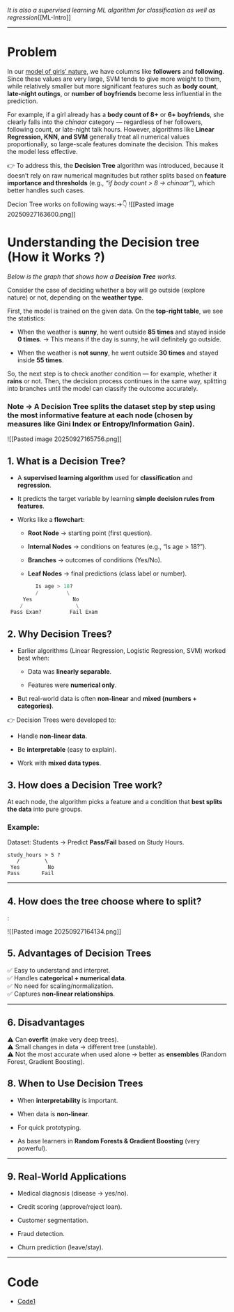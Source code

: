 *It is also a supervised learning ML algorithm for classification as well as regression*[[ML-Intro]]

----

# Problem 
In our [model of girls’ nature](SVC_02.py), we have columns like **followers** and **following**. Since these values are very large, SVM tends to give more weight to them, while relatively smaller but more significant features such as **body count**, **late-night outings**, or **number of boyfriends** become less influential in the prediction.

For example, if a girl already has a **body count of 8+** or **6+ boyfriends**, she clearly falls into the _chinaar_ category — regardless of her followers, following count, or late-night talk hours. However, algorithms like **Linear Regression, KNN, and SVM** generally treat all numerical values proportionally, so large-scale features dominate the decision. This makes the model less effective.

👉 To address this, the **Decision Tree** algorithm was introduced, because it doesn’t rely on raw numerical magnitudes but rather splits based on **feature importance and thresholds** (e.g., _“if body count > 8 → chinaar”_), which better handles such cases.

Decion Tree works on following ways:->👇
![[Pasted image 20250927163600.png]]



# Understanding the Decision tree (How it Works ?)
_Below is the graph that shows how a **Decision Tree** works._

Consider the case of deciding whether a boy will go outside (explore nature) or not, depending on the **weather type**.

First, the model is trained on the given data. On the **top-right table**, we see the statistics:

- When the weather is **sunny**, he went outside **85 times** and stayed inside **0 times**. → This means if the day is sunny, he will definitely go outside.
    
- When the weather is **not sunny**, he went outside **30 times** and stayed inside **55 times**.
    

So, the next step is to check another condition — for example, whether it **rains** or not. Then, the decision process continues in the same way, splitting into branches until the model can classify the outcome accurately.

### Note -> A Decision Tree splits the dataset **step by step** using the most informative feature at each node (chosen by measures like **Gini Index** or **Entropy/Information Gain**).
![[Pasted image 20250927165756.png]]
## 1. **What is a Decision Tree?**

- A **supervised learning algorithm** used for **classification** and **regression**.
    
- It predicts the target variable by learning **simple decision rules from features**.
    
- Works like a **flowchart**:
    
    - **Root Node** → starting point (first question).
        
    - **Internal Nodes** → conditions on features (e.g., “Is age > 18?”).
        
    - **Branches** → outcomes of conditions (Yes/No).
        
    - **Leaf Nodes** → final predictions (class label or number).

```python
         Is age > 18?
         /         \
     Yes             No
    /                 \
 Pass Exam?         Fail Exam

```

## 2. **Why Decision Trees?**

- Earlier algorithms (Linear Regression, Logistic Regression, SVM) worked best when:
    
    - Data was **linearly separable**.
        
    - Features were **numerical only**.
        
- But real-world data is often **non-linear** and **mixed (numbers + categories)**.
    

👉 Decision Trees were developed to:

- Handle **non-linear data**.
    
- Be **interpretable** (easy to explain).
    
- Work with **mixed data types**.


## 3. **How does a Decision Tree work?**

At each node, the algorithm picks a feature and a condition that **best splits the data** into pure groups.

### Example:

Dataset: Students → Predict **Pass/Fail** based on Study Hours.
```Img
study_hours > 5 ?
   /        \
 Yes         No
Pass       Fail
```


---

## 4. **How does the tree choose where to split?**
:

![[Pasted image 20250927164134.png]]
## 5. **Advantages of Decision Trees**

✅ Easy to understand and interpret.  
✅ Handles **categorical + numerical data**.  
✅ No need for scaling/normalization.  
✅ Captures **non-linear relationships**.

---

## 6. **Disadvantages**

⚠️ Can **overfit** (make very deep trees).  
⚠️ Small changes in data → different tree (unstable).  
⚠️ Not the most accurate when used alone → better as **ensembles** (Random Forest, Gradient Boosting).

## 8. **When to Use Decision Trees**

- When **interpretability** is important.
    
- When data is **non-linear**.
    
- For quick prototyping.
    
- As base learners in **Random Forests & Gradient Boosting** (very powerful).
    

---

## 9. **Real-World Applications**

- Medical diagnosis (disease → yes/no).
    
- Credit scoring (approve/reject loan).
    
- Customer segmentation.
    
- Fraud detection.
    
- Churn prediction (leave/stay).

---
# Code
* [Code1](DT_01.py)
